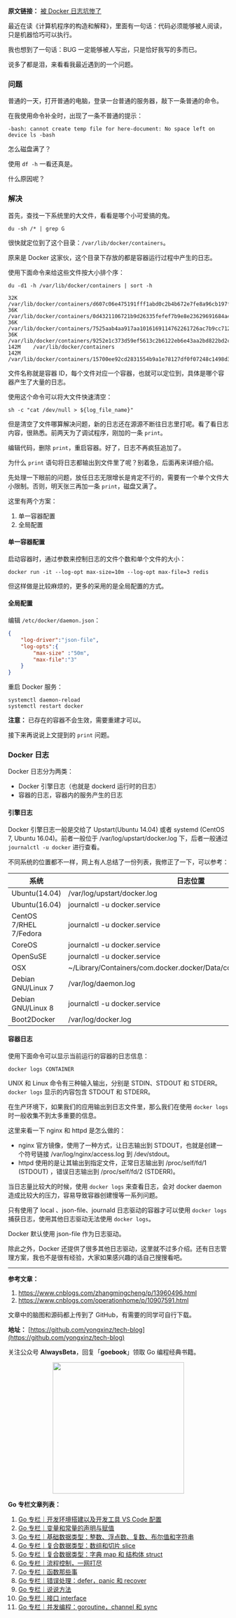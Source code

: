 **原文链接：** [被 Docker 日志坑惨了](https://mp.weixin.qq.com/s/3Tkc15dTCEDUAZaZ88pcSQ)

最近在读《计算机程序的构造和解释》，里面有一句话：代码必须能够被人阅读，只是机器恰巧可以执行。

我也想到了一句话：BUG 一定能够被人写出，只是恰好我写的多而已。

说多了都是泪，来看看我最近遇到的一个问题。

### 问题

普通的一天，打开普通的电脑，登录一台普通的服务器，敲下一条普通的命令。

在我使用命令补全时，出现了一条不普通的提示：

```
-bash: cannot create temp file for here-document: No space left on device ls -bash
```

怎么磁盘满了？

使用 `df -h` 一看还真是。

什么原因呢？

### 解决

首先，查找一下系统里的大文件，看看是哪个小可爱搞的鬼。

```
du -sh /* | grep G
```

很快就定位到了这个目录：`/var/lib/docker/containers`。

原来是 Docker 这家伙，这个目录下存放的都是容器运行过程中产生的日志。

使用下面命令来给这些文件按大小排个序：

```
du -d1 -h /var/lib/docker/containers | sort -h

32K	/var/lib/docker/containers/d607c06e475191fff1abd0c2b4b672e7fe8a96cb197f4e8557b18600de2e60af
36K	/var/lib/docker/containers/0d4321106721b9d26335fefef7b9e8e23629691684a4da2f953ac8223c8240c3
36K	/var/lib/docker/containers/7525aab4aa917aa1016169114762261726ac7b9cc712bef35cdc7035b50d20ce
36K	/var/lib/docker/containers/9252e1c373d59ef5613c2b6122eb6e43aa2bd822bd2c199aa67d6eb659c4adb7
142M	/var/lib/docker/containers
142M	/var/lib/docker/containers/15700ee92cd2831554b9a1e78127df0f07248c1498d35c17525407bc8a98bc1a
```

文件名称就是容器 ID，每个文件对应一个容器，也就可以定位到，具体是哪个容器产生了大量的日志。

使用这个命令可以将大文件快速清空：

```
sh -c "cat /dev/null > ${log_file_name}"
```

但是清空了文件哪算解决问题，新的日志还在源源不断往日志里打呢。看了看日志内容，很熟悉。前两天为了调试程序，刚加的一条 `print`。

编辑代码，删除 `print`，重启容器。好了，日志不再疯狂追加了。

为什么 `print` 语句将日志都输出到文件里了呢？别着急，后面再来详细介绍。

先处理一下眼前的问题，放任日志无限增长是肯定不行的，需要有一个单个文件大小限制。否则，明天张三再加一条 `print`，磁盘又满了。

这里有两个方案：

1. 单一容器配置
2. 全局配置

#### 单一容器配置

启动容器时，通过参数来控制日志的文件个数和单个文件的大小：

```
docker run -it --log-opt max-size=10m --log-opt max-file=3 redis
```

但这样做是比较麻烦的，更多的采用的是全局配置的方式。

#### 全局配置

编辑 `/etc/docker/daemon.json`：

```json
{
    "log-driver":"json-file",
    "log-opts":{
        "max-size" :"50m",
        "max-file":"3"
    }
}
```

重启 Docker 服务：

```
systemctl daemon-reload
systemctl restart docker
```

**注意：** 已存在的容器不会生效，需要重建才可以。

接下来再说说上文提到的 `print` 问题。

### Docker 日志

Docker  日志分为两类：

- Docker 引擎日志（也就是 dockerd 运行时的日志）
- 容器的日志，容器内的服务产生的日志

#### 引擎日志

Docker 引擎日志一般是交给了 Upstart(Ubuntu 14.04) 或者 systemd (CentOS 7, Ubuntu 16.04)。前者一般位于 /var/log/upstart/docker.log 下，后者一般通过 `journalctl -u docker` 进行查看。

不同系统的位置都不一样，网上有人总结了一份列表，我修正了一下，可以参考：

系统 | 日志位置
---|---
Ubuntu(14.04) | /var/log/upstart/docker.log
Ubuntu(16.04) |	journalctl -u docker.service
CentOS 7/RHEL 7/Fedora |	journalctl -u docker.service
CoreOS |	journalctl -u docker.service
OpenSuSE |	journalctl -u docker.service
OSX |	~/Library/Containers/com.docker.docker/Data/com.docker.driver.amd64-
Debian GNU/Linux 7 |	/var/log/daemon.log
Debian GNU/Linux 8 |	journalctl -u docker.service
Boot2Docker |	/var/log/docker.log

#### 容器日志

使用下面命令可以显示当前运行的容器的日志信息：

```
docker logs CONTAINER
```

UNIX 和 Linux 命令有三种输入输出，分别是 STDIN、STDOUT 和 STDERR。`docker logs` 显示的内容包含 STDOUT 和 STDERR。

在生产环境下，如果我们的应用输出到日志文件里，那么我们在使用 `docker logs` 时一般收集不到太多重要的信息。

这里来看一下 nginx 和 httpd 是怎么做的：

- nginx 官方镜像，使用了一种方式，让日志输出到 STDOUT，也就是创建一个符号链接 /var/log/nginx/access.log 到 /dev/stdout。
- httpd 使用的是让其输出到指定文件，正常日志输出到 /proc/self/fd/1 (STDOUT) ，错误日志输出到 /proc/self/fd/2 (STDERR)。

当日志量比较大的时候，使用 `docker logs` 来查看日志，会对 docker daemon 造成比较大的压力，容易导致容器创建慢等一系列问题。

只有使用了 local 、json-file、journald 日志驱动的容器才可以使用 `docker logs` 捕获日志，使用其他日志驱动无法使用 `docker logs`。

Docker 默认使用 json-file 作为日志驱动。

除此之外，Docker 还提供了很多其他日志驱动，这里就不过多介绍。还有日志管理方案，我也不是很有经验，大家如果感兴趣的话自己搜搜看吧。


---


**参考文章：**

1. https://www.cnblogs.com/zhangmingcheng/p/13960496.html
2. https://www.cnblogs.com/operationhome/p/10907591.html

文章中的脑图和源码都上传到了 GitHub，有需要的同学可自行下载。

**地址：** [https://github.com/yongxinz/tech-blog](https://github.com/yongxinz/tech-blog)

关注公众号 **AlwaysBeta**，回复「**goebook**」领取 Go 编程经典书籍。

<center class="half">
    <img src="https://github.com/yongxinz/gopher/blob/main/alwaysbeta.JPG" width="300"/>
</center>

**Go 专栏文章列表：**

1. [Go 专栏｜开发环境搭建以及开发工具 VS Code 配置](https://mp.weixin.qq.com/s/x1OW--3mwSTjgB2HaKGVVA)
2. [Go 专栏｜变量和常量的声明与赋值](https://mp.weixin.qq.com/s/cIceTj02bGa0BYqu-JN1Bg)
3. [Go 专栏｜基础数据类型：整数、浮点数、复数、布尔值和字符串](https://mp.weixin.qq.com/s/aotpxglSGRFfl6A1xPN-dw)
4. [Go 专栏｜复合数据类型：数组和切片 slice](https://mp.weixin.qq.com/s/MnjIeJPUAA6n48o4yns3hg)
5. [Go 专栏｜复合数据类型：字典 map 和 结构体 struct](https://mp.weixin.qq.com/s/1unl6K9xHxy4V3KukORC3A)
6. [Go 专栏｜流程控制，一网打尽](https://mp.weixin.qq.com/s/TbjT1dmTvwiKCzzbWc23kA)
7. [Go 专栏｜函数那些事](https://mp.weixin.qq.com/s/RKpyVrhtSk9pXMWNVpWYjQ)
8. [Go 专栏｜错误处理：defer，panic 和 recover](https://mp.weixin.qq.com/s/qYZXfAifBxwl1cDDaP0FNA)
9. [Go 专栏｜说说方法](https://mp.weixin.qq.com/s/qvFipY0pnmqxok6CVKquvg)
10. [Go 专栏｜接口 interface](https://mp.weixin.qq.com/s/g7ngRIxxbd-M8K_sL_M4KQ)
11. [Go 专栏｜并发编程：goroutine，channel 和 sync](https://mp.weixin.qq.com/s/VG4CSfT2OfxA6nfygWLSyw)